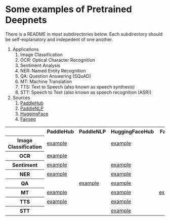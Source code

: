 # Some examples of Pretrained Deepnets

There is a README in most subdirectories below.  Each subdirectory should be self-explanatory and indepedent of one another.

<ol>
<li>Applications
<ol>
<li>Image Classification</li>
<li>OCR: Optical Character Recognition</li>
<li>Sentiment Analysis</li>
<li>NER: Named Entity Recognition</li>
<li>QA: Question Answering (SQuAD)</li>
<li>MT: Machine Translation</li>
<li>TTS: Text to Speech (also known as speech synthesis)</li>
<li>STT: Speech to Text (also known as speech recognition (ASR))</li>
</ol></li>

<li>Sources
<ol>
<li><a href="https://www.paddlepaddle.org.cn/hublist">PaddleHub</a></li>
<li><a href="https://github.com/PaddlePaddle/PaddleNLP">PaddleNLP</a></li>
<li><a href="https://huggingface.co/transformers/">HuggingFace</a></li>
<li><a href="https://github.com/pytorch/fairseq/blob/master/examples/translation/README.md">Fairseq</a></li>
</ol></li>
</ol>

<table id="shortcuts">
<tr> <th> </th>      <th> PaddleHub </th>  <th> PaddleNLP </th> <th> HuggingFaceHub </th> <th> Fairseq </th> <th> ESPnet </th> </tr>
<tr> <th> Image Classification </th>  <td> <a href="PaddleHub/inference/image_classification">example</a> <td> </td> </td> <td> <a href="HuggingFaceHub/inference/image_classification">example</a>  </td> <td> </td> <td> </td> </tr>
<tr> <th> OCR </th>  <td> <a href="PaddleHub/inference/OCR">example</a> <td> </td> </td> <td> </td> <td> </td> <td> </td> </tr>
<tr> <th> Sentiment </th> <td> <a href="PaddleHub/inference/sentiment">example</a> <td> </td> </td> <td> <a href="HuggingFaceHub/inference/sentiment">example</a>  </td> <td> </td> <td> </td> </tr>
<tr> <th> NER </th> <td> <a href="PaddleHub/inference/ner">example</a> </td> <td> </td><td> <a href="HuggingFaceHub/inference/ner">example</a> </td>  <td> </td> </tr>
<tr> <th> QA </th> <td> </td> <td> <a href="PaddleNLP/inference/question_answering">example</a> <td> <a href="HuggingFaceHub/inference/question_answering">example</a> </td> </td> <td> </td> <td> </td> </tr>
<tr> <th> MT </th> <td> <a href="PaddleHub/inference/translate">example</a> </td> <td> </td> <td> <a href="HuggingFaceHub/inference/translate">example</a> </td>  <td> <a href="Fairseq/inference/translate">example</a> </td> <td> </td> </tr>
<tr> <th> TTS </th> <td> <a href="PaddleHub/inference/text_to_speech">example</a> </td> <td> </td> <td> <a href="HuggingFaceHub/inference/text_to_speech">example</a>  </td>  <td> </td> <td> <a href="ESPnet/inference/text_to_speech">example</a>  </td> </tr>
<tr> <th> STT </th> <td>  </td> <td> </td> <td> <a href="HuggingFaceHub/inference/speech_to_text">example</a> </td>  <td> </td> <td><a href="ESPnet/inference/text_to_speech">example</a>  </td> </tr>
</table>
